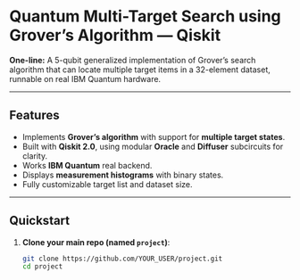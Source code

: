 # Quantum Multi-Target Search using Grover’s Algorithm — Qiskit

**One-line:** A 5-qubit generalized implementation of Grover’s search algorithm that can locate multiple target items in a 32-element dataset, runnable on real IBM Quantum hardware.

---

##  Features

- Implements **Grover’s algorithm** with support for **multiple target states**.  
- Built with **Qiskit 2.0**, using modular **Oracle** and **Diffuser** subcircuits for clarity.  
- Works **IBM Quantum** real backend.  
- Displays **measurement histograms** with binary states.  
- Fully customizable target list and dataset size.

---

##  Quickstart

1. **Clone your main repo (named `project`)**:

   ```bash
   git clone https://github.com/YOUR_USER/project.git
   cd project
